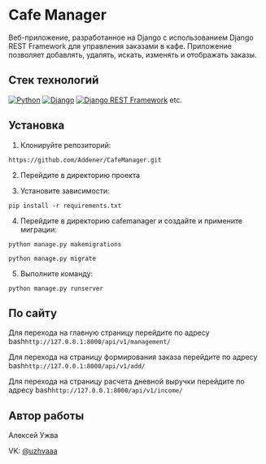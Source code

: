 # Cafe Manager

Веб-приложение, разработанное на Django с использованием Django REST Framework для управления заказами в кафе. Приложение позволяет добавлять, удалять, искать, изменять и отображать заказы.

## Стек технологий
[![Python](https://img.shields.io/badge/-Python-464646?style=flat-square&logo=Python)](https://www.python.org)
[![Django](https://img.shields.io/badge/-Django-464646?style=flat-square&logo=Django)](https://www.djangoproject.com/)
[![Django REST Framework](https://img.shields.io/badge/-Django%20REST%20Framework-464646?style=flat-square&logo=Django%20REST%20Framework)](https://www.django-rest-framework.org)
etc.

## Установка

1. Клонируйте репозиторий:

`https://github.com/Addener/CafeManager.git`

2. Перейдите в директорию проекта

3. Установите зависимости:

`pip install -r requirements.txt`

4. Перейдите в директорию cafemanager и создайте и примените миграции:

`python manage.py makemigrations`

`python manage.py migrate`

5. Выполните команду:

`python manage.py runserver`

## По сайту

Для перехода на главную страницу перейдите по адресу bash```http://127.0.0.1:8000/api/v1/management/```

Для перехода на страницу формирования заказа перейдите по адресу bash```http://127.0.0.1:8000/api/v1/add/```

Для перехода на страницу расчета дневной выручки перейдите по адресу bash```http://127.0.0.1:8000/api/v1/income/```

## Автор работы

Алексей Ужва

VK: [@uzhvaaa](https://vk.com/uzhvaaa)
